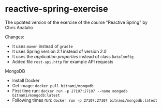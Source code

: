 # reactive-spring-exercise
The updated version of the exercise of the course "Reactive Spring" by Chris Anatalio

Changes:

* It uses `maven` instead of `gradle`
* It uses Spring version *2.1* instead of version *2.0*
* It uses the *application properties* instead of class `DataConfig`
* Added file `rest-api.http` for example API requests

MongoDB

* Install Docker
* Get image: `docker pull bitnami/mongodb`
* First time run: `docker run -p 27107:27107 --name mongodb bitnami/mongodb:latest`
* Following times run: `docker run -p 27107:27107 bitnami/mongodb:latest`
